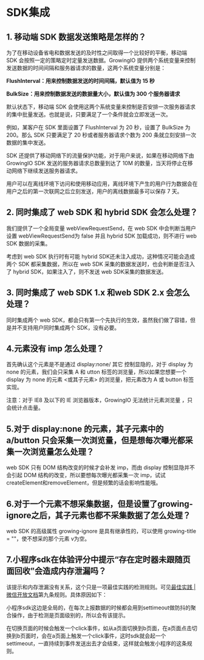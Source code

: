 # SDK集成

## 1. 移动端 SDK 数据发送策略是怎样的？ <a id="data-send-policy"></a>

为了在移动设备省电和数据发送的及时性之间取得一个比较好的平衡，移动端 SDK 会按照一定的策略定时定量发送数据。GrowingIO 提供两个系统变量来控制发送数据的时间间隔和服务器请求的数量，这两个系统变量分别是：

**FlushInterval：用来控制数据发送的时间间隔，默认值为 15 秒**

**BulkSize：用来控制数据发送的数据量大小，默认值为 300 个服务器请求**

默认状态下，移动端 SDK 会使用这两个系统变量来控制是否安排一次服务器请求的集中批量发送。也就是说，只要满足了一个条件就会立即发送一次。

例如，某客户在 SDK 里面设置了 FlushInterval 为 20 秒，设置了 BulkSize 为 200。那么 SDK 只要满足了 20 秒或者服务器请求个数为 200 条就立刻安排一次数据的集中发送。

SDK 还提供了移动网络下的流量保护功能，对于用户来说，如果在移动网络下由 GrowingIO SDK 发送的服务器请求总数量到达了 10M 的数量，当天将停止在移动网络下继续发送服务器请求。

用户可以在离线环境下访问和使用移动应用，离线环境下产生的用户行为数据会在用户之后的第一次联网之后立刻发送，用户的离线数据最多可以保存 7 天。

## 2. 同时集成了 web SDK 和 hybrid SDK 会怎么处理？ <a id="2-tong-shi-ji-cheng-le-web-sdk-he-hybrid-sdk-hui-zen-mo-chu-li"></a>

我们提供了一个全局变量 webViewRequestSend，在 web SDK 中会判断当用户设置 webViewRequestSend为 false 并且 hybrid SDK 加载成功，则不进行 web SDK 数据的采集。

考虑到 web SDK 执行时有可能 hybrid SDK还未注入成功，这种情况可能会造成两个 SDK 都采集数据，所以在 web SDK 采集的数据发送时，也会判断是否注入了 hybrid SDK，如果注入了，则不发送 web SDK采集的数据发送。

## 3. 同时集成了 web SDK 1.x 和web SDK 2.x 会怎么处理？ <a id="3-tong-shi-ji-cheng-le-web-sdk-1x-he-web-sdk-2x-hui-zen-mo-chu-li"></a>

同时集成两个 web SDK，都会只有第一个先执行的生效，虽然我们做了容错，但是并不支持用户同时集成两个 SDK，没有必要。

## 4.元素没有 imp 怎么处理？ <a id="4-yuan-su-mei-you-imp-zen-mo-chu-li"></a>

首先确认这个元素是不是通过 display:none/ 其它 控制显隐的，对于 display 为 none 的元素，我们会只采集 A 和 utton 标签的浏览量，所以如果您想要一个 display 为 none 的元素 &lt;或其子元素&gt; 的浏览量，把元素改为 A 或 button 标签实现。

注意：对于 IE8 及以下的 IE 浏览器版本，GrowingIO 无法统计元素浏览量 ，只会统计点击量。

## 5.对于 display:none 的元素，其子元素中的 a/button 只会采集一次浏览量，但是想每次曝光都采集一次浏览量怎么处理？ <a id="5-dui-yu-displaynone-de-yuan-su-qi-zi-yuan-su-zhong-de-abutton-zhi-hui-cai-ji-yi-ci-liu-lan-liang-dan-shi-xiang-mei-ci-pu-guang-du-cai-ji-yi-ci-liu-lan-liang-zen-mo-chu-li"></a>

web SDK 只有 DOM 结构改变的时候才会补发 imp，而由 display 控制显隐并不会引起 DOM 结构的改变，所以要想每次曝光都采集一次 imp，试试 createElement和removeElement，但是频繁的话会影响性能哦。

## 6.对于一个元素不想采集数据，但是设置了growing-ignore之后，其子元素也都不采集数据了怎么处理？ <a id="6-dui-yu-yi-ge-yuan-su-bu-xiang-cai-ji-shu-ju-dan-shi-she-zhi-le-growingignore-zhi-hou-qi-zi-yuan-su-ye-du-bu-cai-ji-shu-ju-le-zen-mo-chu-li"></a>

web SDK 的高级属性 growing-ignore 是具有继承性的，可以使用 growing-title = ""，使不想采的那个元素 v为空。

## 7.小程序sdk在体验评分中提示“存在定时器未跟随页面回收”会造成内存泄漏吗？

该提示和内存泄漏没有关系，这个只是一项最佳实践的检测规则。可见[最佳实践 \| 微信开放文档](https://developers.weixin.qq.com/miniprogram/dev/framework/audits/best-practice.html)第九条规则。具体原因如下：

小程序sdk这边是全局的，在每次上报数据的时候都会用到settimeout做防抖的聚合操作，由于检测是页面级别的，所以会有该提示。

在切换页面的时候会触发一个click事件，如从a页面切换到b页面，在a页面点击切换到b页面时，会在a页面上触发一个click事件，这时sdk就会起一个settimeout，一直持续到事件发送出去才会结束，这样就会触发小程序的这条规则。  
  



